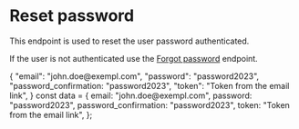 # Reset password

This endpoint is used to reset the user password authenticated.

If the user is not authenticated use the [Forgot password](Forgot-password.md) endpoint.

<api-endpoint openapi-path="./../openapi.yaml" endpoint="/api/reset-password" method="POST">
    <request>
        <sample lang="JSON" title="Payload">
        {
            "email": "john.doe@exempl.com",
            "password": "password2023",
            "password_confirmation: "password2023",
            "token": "Token from the email link",
        }
        </sample>
        <sample lang="javascript" title="JavaScript">
        const data = {
            email: "john.doe@exempl.com",
            password: "password2023",
            password_confirmation: "password2023",
            token: "Token from the email link",
        };
        </sample>
    </request>
</api-endpoint>
